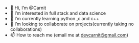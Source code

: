 - 👋 Hi, I’m @Carnit
- 👀 I’m interested in full stack and data science
- 🌱 I’m currently learning python ,c and c++
- 💞️ I’m looking to collaborate on projects(currently taking no collaborations)
- 📫 How to reach me (email me at devcarnit@gmail.com)

<!---
Carnit/Carnit is a ✨ special ✨ repository because its `README.md` (this file) appears on your GitHub profile.
You can click the Preview link to take a look at your changes.
--->
